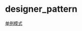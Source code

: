 # designer_pattern

[单例模式](https://github.com/LiYanghe0824/designer_pattern/blob/main/singleton.md)

